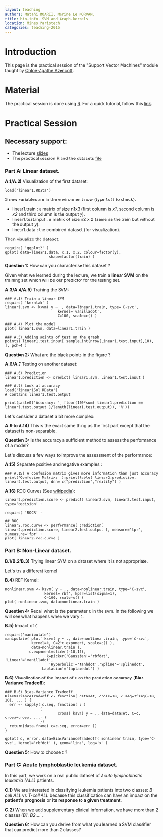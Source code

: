 ```yaml
---
layout: teaching
authors: Matahi MOARII, Marine Le MORVAN.
title: bio-info, SVM and Graph-kernels
location: Mines Paristech
categories: teaching-2015
---
```


# Introduction

This page is the practical session of the "Support Vector Machines" module taught by [Chloé-Agathe Azencott](http://cazencott.info).

# Material

The practical session is done using [R](http://cran.r-project.org). For a quick tutorial, follow this [link](http://pages.pomona.edu/~jsh04747/courses/R.pdf).

# Practical Session

## Necessary support:

- The lecture [slides](http://cazencott.info/dotclear/public/lectures/2015-S1234-svm.pdf)
- The practical session R and the datasets [file](http://matahi.github.io/downloads/TPMines2015.zip) 

### Part A: Linear dataset.

**A.1/A.2)** Visualization of the first dataset:

```{r}
load('linear1.RData')
```

3 new variables are in the environment now (type `ls()` to check):

- linear1.train : a matrix of size n1x3 (first column is *x1*, second column is *x2* and third column is the output *y*). 
- linear1.test.input : a matrix of size n2 x 2 (same as the train but without the output *y*).
- linear1.data : the combined dataset (for visualization).

Then visualize the dataset:

```{r}
require( 'ggplot2' )
qplot( data=linear1.data, x.1, x.2, colour=factor(y), 
				    shape=factor(train) )
```

**Question 1:** How can you characterise this dataset ?

Given what we learned during the lecture, we train a **linear SVM** on the training set which will be our predictor for the testing set.


**A.3/A.4/A.5)** Training the SVM:

```{r}
### A.3) Train a linear SVM
require( 'kernlab' )
linear1.svm <- ksvm( y ~ ., data=linear1.train, type='C-svc', 
						kernel='vanilladot',
						C=100, scale=c() )

### A.4) Plot the model
plot( linear1.svm, data=linear1.train )

### A.5) Adding points of test on the graph
points( linear1.test.input[ sample.int(nrow(linear1.test.input),10), ], pch=4 )
```

**Question 2:** What are the black points in the figure ?

**A.6/A.7** Testing on another dataset:


```{r}
### A.6) Prediction
linear1.prediction <- predict( linear1.svm, linear1.test.input )

### A.7) Look at accuracy
load('linear1Sol.RData')
# contains linear1.test.output

print(paste0('Accuracy: ', floor(100*sum( linear1.prediction == linear1.test.output )/length(linear1.test.output)), '%'))
```

Let's consider a dataset a bit more complex:

**A.9 to A.14)** This is the exact same thing as the first part except that the dataset is non-separable.

**Question 3:** Is the accuracy a sufficient method to assess the performance of a model?

Let's discuss a few ways to improve the assessment of the performance:

**A.15)** Separate positive and negative examples :

```{r}
### A.15) A confusion matrix gives more information than just accuracy
print('Confusion Matrix: ');print(table( linear2.prediction, linear2.test.output, dnn= c("prediction","reality") ))
```

**A.16)** ROC Curves (See [wikipedia](http://en.wikipedia.org/wiki/Receiver_operating_characteristic)):

```{r}
linear2.prediction.score <- predict( linear2.svm, linear2.test.input, type='decision' )

require( 'ROCR' )

## ROC
linear2.roc.curve <- performance( prediction( linear2.prediction.score, linear2.test.output ), measure='tpr', x.measure='fpr' )
plot( linear2.roc.curve )
```

### Part B: Non-Linear dataset.

**B.1/B.2/B.3)** Trying linear SVM on a dataset where it is not appropriate.

Let's try a different kernel

**B.4)** RBF Kernel:

```{r}
nonlinear.svm <- ksvm( y ~ ., data=nonlinear.train, type='C-svc', 
			      kernel='rbf', kpar=list(sigma=1), 
			      C=100, scale=c() )
plot( nonlinear.svm, data=nonlinear.train )
```

**Question 4:** Recall what is the parameter `C` in the svm. In the following we will see what happens when we vary `C`.

**B.5)** Impact of `C`

```{r}
require('manipulate')
manipulate( plot( ksvm( y ~ ., data=nonlinear.train, type='C-svc', 
			kernel=k, C=2^c.exponent, scale=c() ),
 			data=nonlinear.train ), 
		   c.exponent=slider(-10,10),
                   k=picker('Gaussian'='rbfdot', 'Linear'='vanilladot', 
		            'Hyperbolic'='tanhdot','Spline'='splinedot', 
			    'Laplacian'='laplacedot') )
```

**B.6)** Visualization of the impact of `C` on the prediction accuracy (**Bias-Variance Tradeoff**):

```{r}
### B.6) Bias-Variance Tradeoff
BiasVarianceTradeoff <- function( dataset, cross=10, c.seq=2^seq(-10, 10), ... ) {
  err <- sapply( c.seq, function( c ) 
                {
                        cross( ksvm( y ~ ., data=dataset, C=c, cross=cross, ...) )
                })
  return(data.frame( c=c.seq, error=err ))
}

qplot( c, error, data=BiasVarianceTradeoff( nonlinear.train, type='C-svc', kernel='rbfdot' ), geom='line', log='x' )
```

**Question 5:** How to choose `C` ?


### Part C: Acute lymphoblastic leukemia dataset.

In this part, we work on a real public dataset of *Acute lymphoblastic leukemia (ALL)* patients.

**C.1)** We are interested in classifying leukemia patients into two classes: *B-cell ALL* vs *T-cell ALL*  because this classification can have an impact on the **patient's prognosis** or **its response to a given treatment**.

**C.2)** When we add supplementary clinical information, we have more than 2 classes (*B1*, *B2*,...).  

**Question 6:** How can you derive from what you learned a SVM classifier that can predict more than 2 classes?

